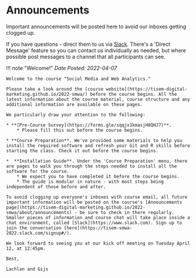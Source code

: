 # Announcements

Important announcements will be posted here to avoid our inboxes getting clogged up.

If you have questions - direct them to us via [Slack](https://tisem-smwa.slack.com/). There's a 'Direct Message' feature so you can contact us individually as needed, but where possible post messages to a channel that all participants can see.

!!! note "Welcome!"
    *Date Posted: 2022-04-07*

    Welcome to the course "Social Media and Web Analytics."

    Please take a look around the [course website](https://tisem-digital-marketing.github.io/2022-smwa/) before the course begins. All the latest information about the course material, course structure and any additional information are available on these pages.

    We particularly draw your attention to the following:

    * **[Pre-Course Survey](https://forms.gle/sqqjx1kmasjH8QHJ7)**.
        * Please fill this out before the course begins.

    * **Course Preparation**. We've provided some materials to help you install the required software and refresh your Git and R skills before starting the class. Check it out before the course begins.

    *  **Installation Guide**. Under the 'Course Preparation' menu, there are pages to walk you through the steps needed to install all the software for the course.
        * We expect you to have completed it before the course begins.
        * The guide is modular in nature - with most steps being independent of those before and after.

    To avoid clogging up everyone's inboxes with course email, all future important information will be posted on the course's [Announcements page](https://tisem-digital-marketing.github.io/2022-smwa/about/announcements) - be sure to check in there regularly. Smaller pieces of information and course chat will take place inside a chat environment, called [Slack](https://www.slack.com). Sign up to join the conversation [here](https://tisem-smwa-2022.slack.com/signup#/).

    We look forward to seeing you at our kick off meeting on Tuesday April 12, at 12:45pm. 

    Best,

    Lachlan and Gijs

<!-- HERE IS AN EXAMPLE NOTE BOX -->
<!-- !!! note "YOUR NOTE NAME"
    *Date Posted: YOUR DATE*
    YOUR TEXT -->
